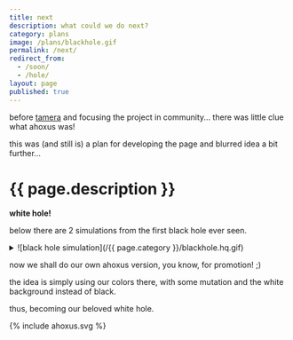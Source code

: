 ```yaml
---
title: next
description: what could we do next?
category: plans
image: /plans/blackhole.gif
permalink: /next/
redirect_from:
  - /soon/
  - /hole/
layout: page
published: true
---
```


before [tamera](/tamera) and focusing the project in community... there was little clue what ahoxus was!

this was (and still is) a plan for developing the page and blurred idea a bit further...

# {{ page.description }}

**white hole!**

below there are 2 simulations from the first black hole ever seen.

<details>
  <summary markdown="span">![black hole simulation](/{{ page.category }}/blackhole.hq.gif)</summary>
  
  this one in YouTube is much cooler, though... and probably even more precise!

  {% include youtube.html id='KikdPbX7z8Q' ratio='56.25%' video='blackhole.mp4' %}
</details>

now we shall do our own ahoxus version, you know, for promotion! ;)

the idea is simply using our colors there, with some mutation and the white background instead of black.

thus, becoming our beloved white hole.

{% include ahoxus.svg %}
